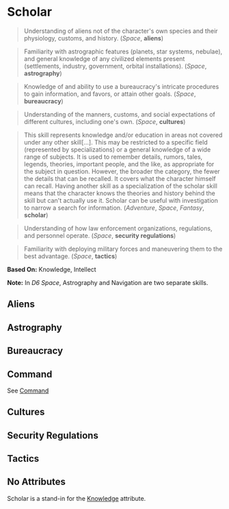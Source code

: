Scholar
=======

> Understanding of aliens not of the character's own species and their physiology, customs, and history. (<cite>Space</cite>, __aliens__)

> Familiarity with astrographic features (planets, star systems, nebulae), and general knowledge of any civilized elements present (settlements, industry, government, orbital installations). (_Space_, __astrography__)

> Knowledge of and ability to use a bureaucracy's intricate procedures to gain information, and favors, or attain other goals. (_Space_, __bureaucracy__)

> Understanding of the manners, customs, and social expectations of different cultures, including one's own. (_Space_, __cultures__)

> This skill represents knowledge and/or education in areas not covered under any other skill[...]. This may be restricted to a specific field (represented by specializations) or a general knowledge of a wide range of subjects. It is used to remember details, rumors, tales, legends, theories, important people, and the like, as appropriate for the subject in question. However, the broader the category, the fewer the details that can be recalled. It covers what the character himself can recall. Having another skill as a specialization of the scholar skill means that the character knows the theories and history behind the skill but can't actually use it. Scholar can be useful with investigation to narrow a search for information. (_Adventure_, _Space_, _Fantasy_, __scholar__)

> Understanding of how law enforcement organizations, regulations, and personnel operate. (_Space_, __security regulations__)

> Familiarity with deploying military forces and maneuvering them to the best advantage. (_Space_, __tactics__)

__Based On:__ <span title='Adventure & Space'>Knowledge</span>, <span title='Fantasy'>Intellect</span>

__Note:__ In _D6 Space_, Astrography and Navigation are two separate skills.

Aliens
------

Astrography
-----------

Bureaucracy
-----------

Command
-------

See [Command](Command.md)

Cultures
--------

Security Regulations
--------------------

Tactics
-------

No Attributes
----

Scholar is a stand-in for the [Knowledge](Knowledge.md) attribute.
